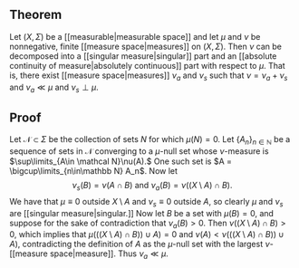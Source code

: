 ## Theorem
Let $(X,\Sigma)$ be a [[measurable|measurable space]] and let $\mu$ and $\nu$ be nonnegative, finite [[measure space|measures]] on $(X,\Sigma)$. Then $\nu$ can be decomposed into a [[singular measure|singular]] part and an [[absolute continuity of measure|absolutely continuous]] part with respect to $\mu$. That is, there exist [[measure space|measures]] $\nu_a$ and $\nu_s$ such that $\nu = \nu_a+\nu_s$ and $\nu_a \ll \mu$ and $\nu_s \perp \mu$. 
## Proof
Let $\mathcal N\subset \Sigma$ be the collection of sets $N$ for which $\mu(N)=0$. Let $\{A_n\}_{n\in\mathbb N}$ be a sequence of sets in $\mathcal N$ converging to a $\mu$-null set whose $\nu$-measure is $\sup\limits_{A\in \mathcal N}\nu(A).$ One such set is $A = \bigcup\limits_{n\in\mathbb N} A_n$. Now let $$\nu_s(B) = \nu(A\cap B) \text{ and } \nu_a(B)= \nu((X\setminus A)\cap B).$$ We have that $\mu\equiv 0$ outside $X\setminus A$ and $\nu_s\equiv 0$ outside $A$, so clearly $\mu$ and $\nu_s$ are [[singular measure|singular.]] Now let $B$ be a set with $\mu(B)=0$, and suppose for the sake of contradiction that $\nu_a(B) > 0$. Then $\nu((X\setminus A)\cap B) > 0$, which implies that $\mu(((X\setminus A)\cap B))\cup A) = 0$ and $\nu(A) < \nu(((X\setminus A) \cap B))\cup A)$, contradicting the definition of $A$ as the $\mu$-null set with the largest $\nu$-[[measure space|measure]]. Thus $\nu_a\ll \mu$.